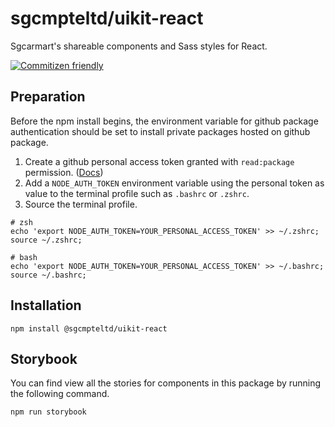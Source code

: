 # sgcmpteltd/uikit-react

Sgcarmart's shareable components and Sass styles for React.

[![Commitizen friendly](https://img.shields.io/badge/commitizen-friendly-brightgreen.svg)](http://commitizen.github.io/cz-cli/)

## Preparation

Before the npm install begins, the environment variable for github package authentication should be set to install private packages hosted on github package.

1. Create a github personal access token granted with `read:package` permission. ([Docs](https://docs.github.com/en/enterprise-server@3.9/authentication/keeping-your-account-and-data-secure/managing-your-personal-access-tokens))
2. Add a `NODE_AUTH_TOKEN` environment variable using the personal token as value to the terminal profile such as `.bashrc` or `.zshrc`.
3. Source the terminal profile.

```shell
# zsh
echo 'export NODE_AUTH_TOKEN=YOUR_PERSONAL_ACCESS_TOKEN' >> ~/.zshrc;
source ~/.zshrc;
```

```shell
# bash
echo 'export NODE_AUTH_TOKEN=YOUR_PERSONAL_ACCESS_TOKEN' >> ~/.bashrc;
source ~/.bashrc;
```

## Installation

```shell
npm install @sgcmpteltd/uikit-react
```

## Storybook

You can find view all the stories for components in this package by running the following command.

```shell
npm run storybook
```
